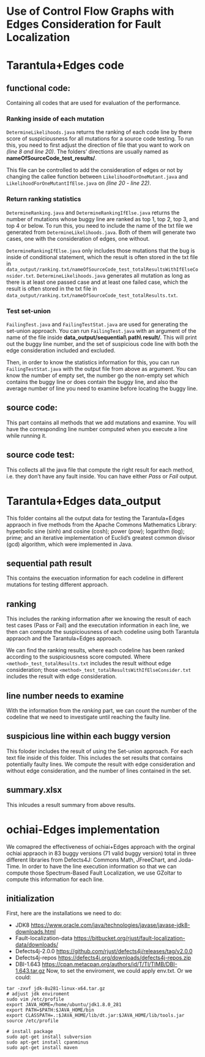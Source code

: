 # Use of Control Flow Graphs with Edges Consideration for Fault Localization

# Tarantula+Edges code
## functional code: 
Containing all codes that are used for evaluation of the performance.
### Ranking inside of each mutation
`DetermineLikelihoods.java` returns the ranking of each code line by there score of suspiciousness for all mutations for a source code testing. To run this, you need to first adjust the direction of file that you want to work on _(line 8 and line 20)_. The folders’ directions are usually named as **nameOfSourceCode_test_results/**. 

This file can be controlled to add the consideration of edges or not by changing the callee function between `LikelihoodForOneMutant.java` and `LikelihoodForOneMutantIfElse.java` on  _(line 20 - line 22)_.


### Return ranking statistics
`DetermineRanking.java` and `DetermineRankingIfElse.java` returns the number of mutations whose buggy line are ranked as top 1, top 2, top 3, and top 4 or below. To run this, you need to include the name of the txt file we generated from `DetermineLikelihoods.java`. Both of them will generate two cases, one with the consideration of edges, one without.

`DetermineRankingIfElse.java` only includes those mutations that the bug is inside of conditional statement, which the result is often stored in the txt file in `data_output/ranking.txt/nameOfSourceCode_test_totalResultsWithIfElseConsider.txt`. `DetermineLikelihoods.java` generates all mutation as long as there is at least one passed case and at least one failed case,  which the result is often stored in the txt file in `data_output/ranking.txt/nameOfSourceCode_test_totalResults.txt`.

### Test set-union
`FailingTest.java` and `FailingTestStat.java` are used for generating the set-union approach. You can run `FailingTest.java` with an argument of the name of the file inside **data_output/sequential\ path\ result/**. This will print out the buggy line number, and the set of suspicious code line with both the edge consideration included and excluded.

Then, in order to know the statistics information for this, you can run `FailingTestStat.java` with the output file from above as argument. You can know the number of empty set, the number go the non-empty set which contains the buggy line or does contain the buggy line, and also the average number of line you need to examine before locating the buggy line.

## source code:
This part contains all methods that we add mutations and examine. You will have the corresponding line number computed when you execute a line while running it.

## source code test:
This collects all the java file that compute the right result for each method, i.e. they don’t have any fault inside. You can have either _Pass_ or _Fail_ output.

# Tarantula+Edges data_output
This folder contains all the output data for testing the Tarantula+Edges appraoch in five methods from the Apache Commons Mathematics Library: hyperbolic sine (sinh) and cosine (cosh); power (pow); logarithm (log); prime; and an
iterative implementation of Euclid’s greatest common divisor (gcd) algorithm, which were implemented in Java. 

## sequential path result
This contains the execuation information for each codeline in different mutations for testing different approach.

## ranking
This includes the ranking information after we knowing the result of each test cases (Pass or Fail) and the executation information in each line, we then can compute the suspiciousness of each codeline using both Tarantula appraoch and the Tarantula+Edges approach. 

We can find the ranking results, where each codeline has been ranked according to the suspiciousness score computed. Where `<method>_test_totalResults.txt` includes the result without edge consideration; those `<method>_test_totalResultsWithIfElseConsider.txt` includes the result with edge consideration.

## line number needs to examine
With the information from the *ranking* part, we can count the number of the codeline that we need to investigate until reaching the faulty line.

## suspicious line within each buggy version
This foloder includes the result of using the Set-union approach. For each text file inside of this folder. This includes the set results that contains potentially faulty lines. We compute the result with edge consideration and without edge consideration, and the number of lines contained in the set.

## summary.xlsx
This inlcudes a result summary from above results.

# ochiai-Edges implementation
We comapred the effectiveness of ochiai+Edges approach with the orginal ochiai appraoch in 83 buggy versions (71 valid buggy version) total in three different
libraries from Defects4J: Commons Math, JFreeChart, and Joda-Time. In order to have the line execution information so that we can compute those Spectrum-Based Fault Localization, we use GZoltar to compute this information for each line. 

## initialization
First, here are the installations we need to do:
- JDK8 https://www.oracle.com/java/technologies/javase/javase-jdk8-downloads.html
- Fault-localization-data https://bitbucket.org/rjust/fault-localization-data/downloads/
- Defects4j-2.0.0 https://github.com/rjust/defects4j/releases/tag/v2.0.0
- Defects4j-repos https://defects4j.org/downloads/defects4j-repos.zip
- DBI-1.643 https://cpan.metacpan.org/authors/id/T/TI/TIMB/DBI-1.643.tar.gz
Now, to set the enviroment, we could apply env.txt. Or we could:
```
tar -zxvf jdk-8u281-linux-x64.tar.gz
# adjust jdk enviroment
sudo vim /etc/profile
export JAVA_HOME=/home/ubuntu/jdk1.8.0_281
export PATH=$PATH:$JAVA_HOME/bin
export CLASSPATH=.:$JAVA_HOME/lib/dt.jar:$JAVA_HOME/lib/tools.jar
source /etc/profile

# install package
sudo apt-get install subversion
sudo apt-get install cpanminus
sudo apt-get install maven
```

